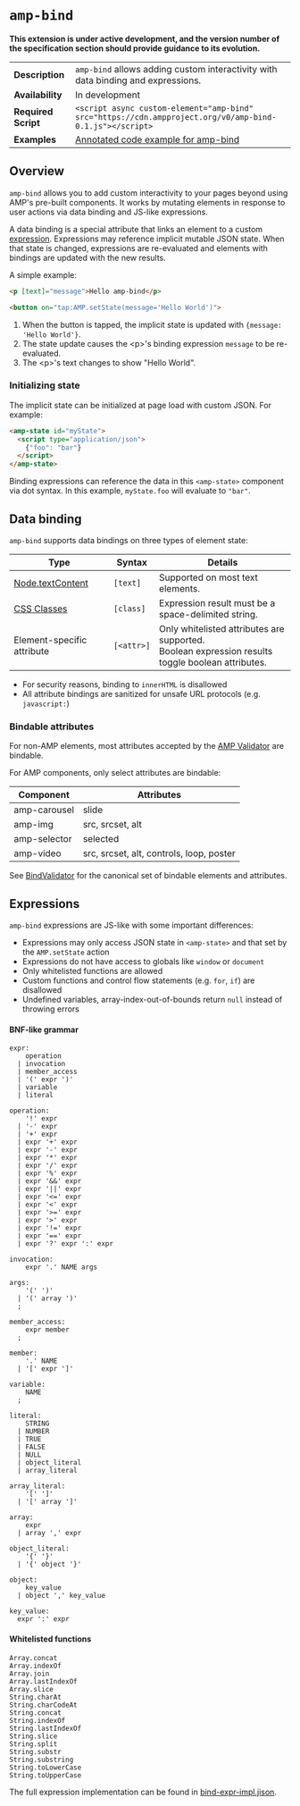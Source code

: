 # <a name="amp-bind"></a> `amp-bind`

**This extension is under active development, and the version number of the specification section should provide guidance to its evolution.**

<!---
Copyright 2016 The AMP HTML Authors. All Rights Reserved.

Licensed under the Apache License, Version 2.0 (the "License");
you may not use this file except in compliance with the License.
You may obtain a copy of the License at

      http://www.apache.org/licenses/LICENSE-2.0

Unless required by applicable law or agreed to in writing, software
distributed under the License is distributed on an "AS-IS" BASIS,
WITHOUT WARRANTIES OR CONDITIONS OF ANY KIND, either express or implied.
See the License for the specific language governing permissions and
limitations under the License.
-->

<table>
  <tr>
    <td class="col-fourty"><strong>Description</strong></td>
    <td><code>amp-bind</code> allows adding custom interactivity with data binding and expressions.</td>
  </tr>
  <tr>
    <td class="col-fourty"><strong>Availability</strong></td>
    <td>In development</td>
  </tr>
  <tr>
    <td class="col-fourty"><strong>Required Script</strong></td>
    <td>
      <div>
        <code>&lt;script async custom-element="amp-bind" src="https://cdn.ampproject.org/v0/amp-bind-0.1.js">&lt;/script></code>
      </div>
    </td>
  </tr>
  <tr>
    <td class="col-fourty"><strong>Examples</strong></td>
    <td><a href="https://ampbyexample.com/components/amp-bind/">Annotated code example for amp-bind</a></td>
  </tr>
</table>

## Overview

`amp-bind` allows you to add custom interactivity to your pages beyond using AMP's pre-built components.
It works by mutating elements in response to user actions via data binding and JS-like expressions.

A data binding is a special attribute that links an element to a custom [expression](#expressions). Expressions may reference implicit mutable JSON state. When that state is changed, expressions
are re-evaluated and elements with bindings are updated with the new results.

A simple example:

```html
<p [text]="message">Hello amp-bind</p>

<button on="tap:AMP.setState(message='Hello World')">
```

1. When the button is tapped, the implicit state is updated with `{message: 'Hello World'}`.
2. The state update causes the &lt;p&gt;'s binding expression `message` to be re-evaluated.
3. The &lt;p&gt;'s text changes to show "Hello World".

### Initializing state

The implicit state can be initialized at page load with custom JSON. For example:

```html
<amp-state id="myState">
  <script type="application/json">
    {"foo": "bar"}
  </script>
</amp-state>
```

Binding expressions can reference the data in this `<amp-state>` component via dot syntax.
In this example, `myState.foo` will evaluate to `"bar"`.

## Data binding

`amp-bind` supports data bindings on three types of element state:

| Type | Syntax | Details |
| --- | --- | --- |
| [Node.textContent](https://developer.mozilla.org/en-US/docs/Web/API/Node/textContent) | `[text]` | Supported on most text elements.
| [CSS Classes](https://developer.mozilla.org/en-US/docs/Web/HTML/Global_attributes/class) | `[class]` | Expression result must be a space-delimited string.
| Element-specific attribute | `[<attr>]` | Only whitelisted attributes are supported.<br>Boolean expression results toggle boolean attributes.

- For security reasons, binding to `innerHTML` is disallowed
- All attribute bindings are sanitized for unsafe URL protocols (e.g. `javascript:`)

### Bindable attributes

For non-AMP elements, most attributes accepted by the [AMP Validator](https://validator.ampproject.org/) are bindable.

For AMP components, only select attributes are bindable:

| Component | Attributes |
| --- | --- |
| amp-carousel | slide |
| amp-img | src, srcset, alt |
| amp-selector | selected |
| amp-video | src, srcset, alt, controls, loop, poster |

See [BindValidator](./0.1/bind-validator.js) for the canonical set of bindable
elements and attributes.

## Expressions

`amp-bind` expressions are JS-like with some important differences:

- Expressions may only access JSON state in `<amp-state>` and that set by the `AMP.setState` action
- Expressions do not have access to globals like `window` or `document`
- Only whitelisted functions are allowed
- Custom functions and control flow statements (e.g. `for`, `if`) are disallowed
- Undefined variables, array-index-out-of-bounds return `null` instead of throwing errors

#### BNF-like grammar

```text
expr:
    operation
  | invocation
  | member_access
  | '(' expr ')'
  | variable
  | literal

operation:
    '!' expr
  | '-' expr
  | '+' expr
  | expr '+' expr
  | expr '-' expr
  | expr '*' expr
  | expr '/' expr
  | expr '%' expr
  | expr '&&' expr
  | expr '||' expr
  | expr '<=' expr
  | expr '<' expr
  | expr '>=' expr
  | expr '>' expr
  | expr '!=' expr
  | expr '==' expr
  | expr '?' expr ':' expr

invocation:
    expr '.' NAME args

args:
    '(' ')'
  | '(' array ')'
  ;

member_access:
    expr member
  ;

member:
    '.' NAME
  | '[' expr ']'

variable:
    NAME
  ;

literal:
    STRING
  | NUMBER
  | TRUE
  | FALSE
  | NULL
  | object_literal
  | array_literal

array_literal:
    '[' ']'
  | '[' array ']'

array:
    expr
  | array ',' expr

object_literal:
    '{' '}'
  | '{' object '}'

object:
    key_value
  | object ',' key_value

key_value:
  expr ':' expr
```

#### Whitelisted functions

```text
Array.concat
Array.indexOf
Array.join
Array.lastIndexOf
Array.slice
String.charAt
String.charCodeAt
String.concat
String.indexOf
String.lastIndexOf
String.slice
String.split
String.substr
String.substring
String.toLowerCase
String.toUpperCase
```

The full expression implementation can be found in [bind-expr-impl.jison](./0.1/bind-expr-impl.jison).
